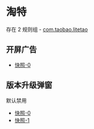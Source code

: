 # 淘特

存在 2 规则组 - [com.taobao.litetao](/src/apps/com.taobao.litetao.ts)

## 开屏广告

- [快照-0](https://i.gkd.li/i/12774851)

## 版本升级弹窗

默认禁用

- [快照-0](https://i.gkd.li/i/12843615)
- [快照-1](https://i.gkd.li/i/12843614)
